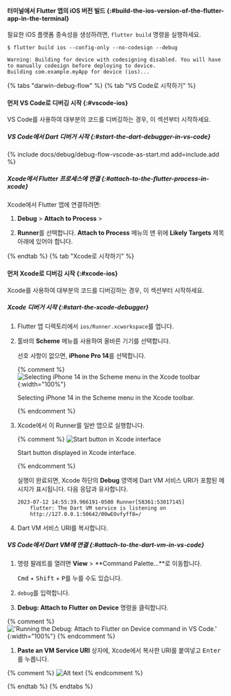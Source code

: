 #### 터미널에서 Flutter 앱의 iOS 버전 빌드 {:#build-the-ios-version-of-the-flutter-app-in-the-terminal}

필요한 iOS 플랫폼 종속성을 생성하려면, `flutter build` 명령을 실행하세요.

```console
$ flutter build ios --config-only --no-codesign --debug
```

```console
Warning: Building for device with codesigning disabled. You will have to manually codesign before deploying to device.
Building com.example.myApp for device (ios)...
```

{% tabs "darwin-debug-flow" %}
{% tab "VS Code로 시작하기" %}

#### 먼저 VS Code로 디버깅 시작 {:#vscode-ios}

VS Code를 사용하여 대부분의 코드를 디버깅하는 경우, 이 섹션부터 시작하세요.

##### VS Code에서 Dart 디버거 시작 {:#start-the-dart-debugger-in-vs-code}

{% include docs/debug/debug-flow-vscode-as-start.md add=include.add %}

##### Xcode에서 Flutter 프로세스에 연결 {:#attach-to-the-flutter-process-in-xcode}

Xcode에서 Flutter 앱에 연결하려면:

1. **Debug** <span aria-label="and then">></span> **Attach to Process** <span aria-label="and then">></span>

2. **Runner**를 선택합니다. **Attach to Process** 메뉴의 맨 위에 **Likely Targets** 제목 아래에 있어야 합니다.

{% endtab %}
{% tab "Xcode로 시작하기" %}

#### 먼저 Xcode로 디버깅 시작 {:#xcode-ios}

Xcode를 사용하여 대부분의 코드를 디버깅하는 경우, 이 섹션부터 시작하세요.

##### Xcode 디버거 시작 {:#start-the-xcode-debugger}

1. Flutter 앱 디렉토리에서 `ios/Runner.xcworkspace`를 엽니다.

1. 툴바의 **Scheme** 메뉴를 사용하여 올바른 기기를 선택합니다.

    선호 사항이 없으면, **iPhone Pro 14**를 선택합니다.

   {% comment %}
    ![Selecting iPhone 14 in the Scheme menu in the Xcode toolbar](/assets/images/docs/testing/debugging/native/xcode/select-device.png){:width="100%"}
    <div class="figure-caption">

    Selecting iPhone 14 in the Scheme menu in the Xcode toolbar.

    </div>
    {% endcomment %}

2. Xcode에서 이 Runner를 일반 앱으로 실행합니다.

    {% comment %}
    ![Start button in Xcode interface](/assets/images/docs/testing/debugging/native/xcode/run-app.png)
    <div class="figure-caption">
    
    Start button displayed in Xcode interface.
    
    </div>
    {% endcomment %}

    실행이 완료되면, Xcode 하단의 **Debug** 영역에 Dart VM 서비스 URI가 포함된 메시지가 표시됩니다. 
    다음 응답과 유사합니다.

    ```console
    2023-07-12 14:55:39.966191-0500 Runner[58361:53017145]
        flutter: The Dart VM service is listening on
        http://127.0.0.1:50642/00wEOvfyff8=/
    ```

3. Dart VM 서비스 URI를 복사합니다.

##### VS Code에서 Dart VM에 연결 {:#attach-to-the-dart-vm-in-vs-code}

1. 명령 팔레트를 열려면 **View** <span aria-label="그리고">></span> **Command Palette...**로 이동합니다.

    <kbd>Cmd</kbd> + <kbd>Shift</kbd> + <kbd>P</kbd>를 누를 수도 있습니다.

2. `debug`를 입력합니다.

3. **Debug: Attach to Flutter on Device** 명령을 클릭합니다.
   
{% comment %}
    !['Running the Debug: Attach to Flutter on Device command in VS Code.'](/assets/images/docs/testing/debugging/vscode-ui/screens/attach-flutter-process-menu.png){:width="100%"}
{% endcomment %}

1. **Paste an VM Service URI** 상자에, Xcode에서 복사한 URI를 붙여넣고 <kbd>Enter</kbd>를 누릅니다.

{% comment %}
    ![Alt text](/assets/images/docs/testing/debugging/vscode-ui/screens/vscode-add-attach-uri-filled.png)
{% endcomment %}

{% endtab %}
{% endtabs %}
